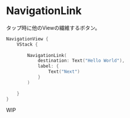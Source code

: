 # NavigationLink

タップ時に他のViewの繊維するボタン。

```Swift
NavigationView {
    VStack {
        
        NavigationLink(
            destination: Text("Hello World"),
            label: {
                Text("Next")
            }
        )
        
    }
}
```

WIP